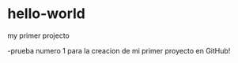 # hello-world
my primer projecto

-prueba numero 1 para la creacion de mi primer proyecto en GitHub!
